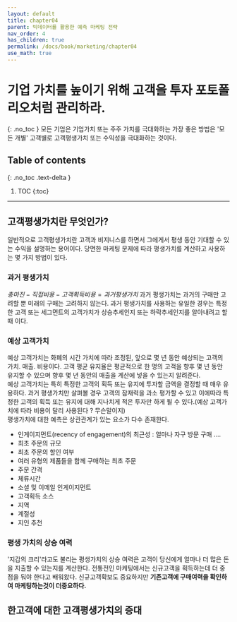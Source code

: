 ```yaml
---
layout: default
title: chapter04
parent: 빅데이터를 활용한 예측 마케팅 전략
nav_order: 4
has_children: true
permalink: /docs/book/marketing/chapter04
use_math: true
---
```


# 기업 가치를 높이기 위해 고객을 투자 포토폴리오처럼 관리하라. 
{: .no_toc }
모든 기엄은 기업가치 또는 주주 가치를 극대화하는 가장 좋은 방법은 '모든 개별' 고객별로 고객평생가치 또는 수익성을 극대화하는 것이다. 

## Table of contents
{: .no_toc .text-delta }

1. TOC
{:toc}

---
## 고객평생가치란 무엇인가?
일반적으로 고객평생가치란 고객과 비지니스를 하면서 그에게서 평생 동안 기대할 수 있는 수익을 설명하는 용어이다. 당면한 마케팅 문제에 따라 평생가치를 계산하고 사용하는  몇 가지 방법이 있다. 


### 과거 평생가치 
$총 마진 - 직접 비용 - 고객 획득 비용 = 과거 평생 가치$ 
과거 평생가치는 과거의 구매만 고려할 뿐 미래의 구매는 고려하지 않는다. 과거 평생가치를 사용하는 유일한 경우는 특정한 고객 또는 세그먼트의 고객가치가 상승추세인지 또는 하락추세인지를 알아내려고 할 때 이다. 

### 예상 고객가치 
예상 고객가치는 화폐의 시간 가치에 따라 조정된, 앞으로 몇 년 동안 예상되는 고객의 가치. 매출. 비용이다. 고객 평균 유지율은 평균적으로 한 명의 고객을 향후 몇 년 동안 유지할 수 있으며 향후 몇 년 동안의 매출을 계산에 넣을 수 있는지 알려준다. 
<br>
예상 고객가치는 특히 특정한 고객의 획득 또는 유지에 투자할 금액을 결정할 때 매우 유용하다. 과거 평생가치만 살펴볼 경우 고객의 잠재력을 과소 평가할 수 있고 이에따라 특정한 고객의 획득 또는 유지에 대해 지나치게 적은 투자만 하게 될 수 있다.(예상 고객가치에 따라 비용이 달리 사용된다 ? 무슨말이지)
<br>
평생가치에 대한 예측은 상관관계가 있는 요소가 다수 존재한다. 
- 인게이지먼트(recency of engagement)의 최근성 : 얼마나 자구 방문 구매 .... 
- 최초 주문의 규모 
- 최초 주문의 할인 여부 
- 여러 유형의 제품들을 함께 구매하는 최초 주문
- 주문 간격
- 체류시간 
- 소셜 및 이메일 인게이지먼트 
- 고객획득 소스 
- 지역 
- 계절성
- 지인 추천 

### 평생 가치의 상승 여력 
'지갑의 크리'라고도 불리는 평생가치의 상승 여력은 고객이 당신에게 얼마나 더 많은 돈을 지출할 수 있는지를 계산한다. 
전통전인 마케팅에서는 신규고객을 획득하는데 더 중점을 둬야 한다고 배워왔다. 신규고객확보도 중요하지만 **기존고객에 구매여력을 확인하여 마케팅하는것이 더중요하다.** 


## 한고객에 대한 고객평생가치의 증대 




